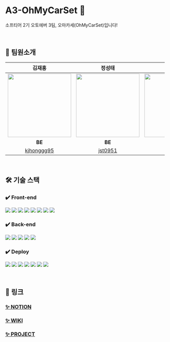 # A3-OhMyCarSet 🍣
소프티어 2기 오토에버 3팀, 오마카세(OhMyCarSet)입니다!

<br />

## 👥 팀원소개


|                                                           김재홍                                                           |                                                           정성태                                                           |                                                          김형빈                                                          |                                                          이예원                                                          |
| :-----------------------------------------------------------------------------------------------------------------------------: | :-----------------------------------------------------------------------------------------------------------------------------: | :---------------------------------------------------------------------------------------------------------------------------: | :---------------------------------------------------------------------------------------------------------------------------: |
| <img src="https://avatars.githubusercontent.com/kjhonggg95" width="200" /> | <img src="https://avatars.githubusercontent.com/jst0951" width="200"> | <img src="https://avatars.githubusercontent.com/hb9901" width="200"> | <img src="https://avatars.githubusercontent.com/yen001004" width="200"> |
|                                                          **BE**                                                           |                                                          **BE**                                                           |                                                         **FE**                                                         |                                                         **FE**                                                         |
|                                         [kjhonggg95](https://github.com/kjhonggg95)                                         |                                             [jst0951](https://github.com/jst0951)                                             |                                           [hb9901](https://github.com/hb9901)                                           |                                            [yen001004](https://github.com/yen001004)                                            |

<br />

## 🛠️ 기술 스택
### ✔️ Front-end
<img src="https://img.shields.io/badge/npm-CB3837?style=for-the-badge&logo=npm&logoColor=white"> <img src="https://img.shields.io/badge/HTML5-E34F26?style=for-the-badge&logo=HTML5&logoColor=white"> <img src="https://img.shields.io/badge/Styled components-DB7093?style=for-the-badge&logo=styled-components&logoColor=black"> <img src="https://img.shields.io/badge/prettier-F7B93E?style=for-the-badge&logo=prettier&logoColor=white"> <img src="https://img.shields.io/badge/React.js-61DAFB?style=for-the-badge&logo=React&logoColor=black">
<img src="https://img.shields.io/badge/typescript-3178C6?style=for-the-badge&logo=typescript&logoColor=white"> <img src="https://img.shields.io/badge/vite-646CFF?style=for-the-badge&logo=vite&logoColor=white"> <img src="https://img.shields.io/badge/eslint-4B32C3?style=for-the-badge&logo=eslint&logoColor=white">  
### ✔️ Back-end
<img src="https://img.shields.io/badge/java 11-007396?style=for-the-badge&logo=java&logoColor=white"> <img src="https://img.shields.io/badge/springboot-6DB33F?style=for-the-badge&logo=springboot&logoColor=white"> <img src="https://img.shields.io/badge/jdbc template-6DB33F?style=for-the-badge&logo=spring&logoColor=white"> <img src="https://img.shields.io/badge/junit5-25A162?style=for-the-badge&logo=junit5&logoColor=white"> <img src="https://img.shields.io/badge/mysql-4479A1?style=for-the-badge&logo=mysql&logoColor=white">

### ✔️ Deploy
<img src="https://img.shields.io/badge/amazonAWS-232F3E?style=for-the-badge&logo=amazonAWS&logoColor=white"> <img src="https://img.shields.io/badge/Amazon S3-569A31?style=for-the-badge&logo=Amazon S3&logoColor=white"> <img src="https://img.shields.io/badge/Amazon EC2-FF9900?style=for-the-badge&logo=Amazon EC2&logoColor=white"> <img src="https://img.shields.io/badge/nginx-009639?style=for-the-badge&logo=nginx&logoColor=white"> <img src="https://img.shields.io/badge/github-181717?style=for-the-badge&logo=github&logoColor=white"> <img src="https://img.shields.io/badge/git-F05032?style=for-the-badge&logo=git&logoColor=white"> <img src="https://img.shields.io/badge/githubactions-2088FF?style=for-the-badge&logo=githubactions&logoColor=white"> 

<br />

## 🔗 링크
### [✨ NOTION](https://www.notion.so/3-8d9299c8a1d84952aa5177c50d43c4b4?pvs=21)
### [✨ WIKI](https://github.com/softeerbootcamp-2nd/A3-OhMyCarSet/wiki)
### [✨ PROJECT](https://github.com/orgs/softeerbootcamp-2nd/projects/10/views/1)

<br />
